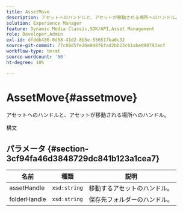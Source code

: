 ```yaml
---
title: AssetMove
description: アセットへのハンドルと、アセットが移動される場所へのハンドル。
solution: Experience Manager
feature: Dynamic Media Classic,SDK/API,Asset Management
role: Developer,Admin
exl-id: dfddb436-0d58-41d2-8b5e-556517ba0c32
source-git-commit: 77c88d5fe20e048f6fad2bb23cb1abe090793acf
workflow-type: tm+mt
source-wordcount: '50'
ht-degree: 10%

---
```


# AssetMove{#assetmove}

アセットへのハンドルと、アセットが移動される場所へのハンドル。

構文

## パラメータ {#section-3cf94fa46d3848729dc841b123a1cea7}

| 名前 | 種類 | 説明 |
|---|---|---|
| assetHandle | `xsd:string` | 移動するアセットのハンドル。 |
| folderHandle | `xsd:string` | 保存先フォルダーのハンドル。 |
